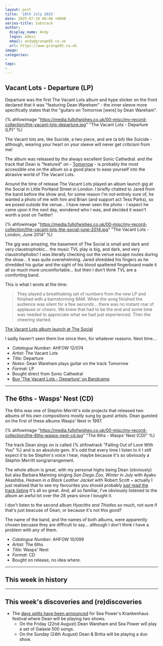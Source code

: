 ```yaml
---
layout: post
title: '18th July 2025'
date: 2025-07-18 00:00 +0000
series-title: Substack
author:
  display_name: Andy
  login: admin
  email: andy@grange85.co.uk
  url: https://www.grange85.co.uk
image:
categories:
-
tags:
-
---
```


## Vacant Lots - Departure (LP)

Departure was the first The Vacant Lots album and hype sticker on the front declared that it was "featuring Dean Wareham" - the inner sleeve more specifically states that the "guitars on Tomorrow [were] by Dean Wareham".

{% ahfowimage "https://media.fullofwishes.co.uk/00-misc/my-record-collection/the-vacant-lots-departure.jpg" "The Vacant Lots - Departure (LP)" %}

The Vacant lots are, like Suicide, a two piece, and are (a bit) like Suicide - although, wearing your heart on your sleeve will never get criticism from me!

The album was released by the always excellent Sonic Cathedral. and the track that Dean is "featured" on - <a href="https://thevacantlots.bandcamp.com/track/tomorrow">Tomorrow</a> - is probably the most accessible one on the album so a good place to ease yourself into the abrasive world of The Vacant Lots.

Around the time of release The Vacant Lots played an album launch gig at the Social in Little Portland Street in London. I briefly chatted to Jared from the band before the show and, for some reason I'm not entirely sure of, he wanted a photo of me with him and Brian (and support act Tess Parks), so we posed outside the venue... I have never seen the photo - I expect he came upon it the next day, wondered who I was, and decided it wasn't worth a post on Twitter!

{% ahfowimage "https://media.fullofwishes.co.uk/00-misc/my-record-collection/the-vacant-lots-the-social-june-2014.jpg" "The Vacant Lots - London, June 2014" %}

The gig was amazing, the basement of The Social is small and dark and very claustrophobic... the music TVL play is big, and dark, and very claustrohphobic! I was literally checking out the venue escape routes during the show... it was quite overwhelming. Jared shredded his fingers as he shredded his guitar and the sight of his blood spattered fingerboard made it all so much more uncomfortable... but then I don't think TVL are a comforting band.

This is what I wrote at the time:

<blockquote>
They played a breathtaking set of numbers from the new LP and finished with a barnstorming 6AM. When the song finished the audience was silent for a few seconds... there was no instant roar of applause or cheers. We knew that had to be the end and some time was needed to appreciate what we had just experienced. Then the cheering started.
</blockquote>
<p class="caption"><a href="https://www.grange85.co.uk/swirling/2014/07/01/the-vacant-lots-album-launch-at-the-social/">The Vacant Lots album launch at The Social</a></p>

I sadly haven't seen them live since then, for whatever reasons. Next time...

 - *Catalogue Number:* AHFOW 12/074
 - *Artist:* The Vacant Lots
 - *Title:* Departure
 - *Notes:* Dean Wareham plays guitar on the track Tomorrow
 - *Format:* LP
 - Bought direct from Sonic Cathedral
 - [Buy 'The Vacant Lots - Departure' on Bandcamp](https://thevacantlots.bandcamp.com/album/departure)

---


## The 6ths - Wasps' Nest (CD)

The 6ths was one of Stephin Merritt's side projects that released two albums of his own compositions mostly sung by guest artists. Dean guested on the first of these albums Wasps' Nest in 1997.

{% ahfowimage "https://media.fullofwishes.co.uk/00-misc/my-record-collection/the-6ths-wasps-nest-cd.jpg" "The 6ths - Wasps' Nest (CD)" %}

The track Dean sings on is called {% ahfowtrack "Falling Out of Love With You" %} and is an absolute gem. It's odd that every time I listen to it I _still_ expect it to be Stephin's voice I hear, maybe because it's so obviously a Stephin Merritt song/arrangement.

The whole album is great, with my personal highs being Dean (obviously) but also Barbara Manning singing _San Diego Zoo_, _Winter in July_ with Ayako Akashiba, _Heaven in a Black Leather Jacket_ with Robert Scott ~ actually I just realised that to see my favourites you should probably [just read the track listing]() it's all so great. And, all so familiar, I've obviously listened to the album an awful lot over the 28 years since I bought it. 

I don't listen to the second album _Hyaciths and Thistles_ so much, not sure if that's just beacuse of Dean, or because it's not this good?

The name of the band, and the names of both albums, were apparently chosen becuase they are difficult to say... although I don't think I have a problem with any of them.

 - *Catalogue Number:* AHFOW 10/099
 - *Artist:* The 6ths
 - *Title:* Wasps' Nest
 - *Format:* CD
 - Bought on release, no idea where.

---

## This week in history






---

## This week's discoveries and (re)discoveries

 - The [days splits have been announced](https://www.fullofwishes.co.uk/2025/07/13/day-splits-for-dean-wareham-s-krankenhaus-appearances-confirmed/) for Sea Power's Krankenhaus festival where Dean will be playing two shows.
   - On the Friday (22nd August) Dean Wareham and Sea Power will play a set of Galaxie 500 songs.
   - On the Sunday (24th August) Dean & Britta will be playing a duo show.


